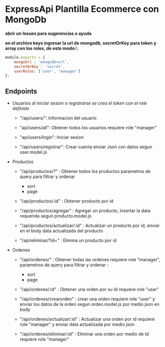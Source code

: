 # ExpressApi Plantilla Ecommerce con MongoDb

**abrir un Issues para sugerencias o ayuda**


**en el archivo keys ingresar la url de mongodb, secretOrKey para token y array con los roles, de este modo:**\

``` js
module.exports = {
    mongoUrl : 'mongodb+url',
    secretOrKey : 'secret',
    userRoles: ['user', 'manager']
};
```


## Endpoints
 - Usuarios *al iniciar sesion o registrarse se crea el token con el role definido*
   
   - "/api/users/": 
       Informacion del usuario
     
   - "api/users/all": 
       Obtener todos los usuarios requiere role "manager"
     
   - "api/users/login": 
       Iniciar sesion
     
   - "/api/users/registrar": 
       Crear cuenta
       enviar Json con datos segun user.model.js
     
 - Productos
   
   - "/api/productos/?" : Obtener todos los productos parametros de query para filtrar y ordenar
     
     - sort
     - page
       
   - "/api/productos/:id" : Obtener producto por id
     
   - "/api/productos/agregar" : Agregar un producto, insertar la data requerida segun producto.model.js
     
   - "/api/productos/actualizar/:id" : Actualizar un producto por id, enviar en el body data actualizada del producto
     
   - "/api/eliminar/?id=" : Elimina un producto por id
     
 - Ordenes
   - "/api/ordenes/" : Obtener todas las ordenes requiere role "manager", parametros de query para filtrar y ordenar :
     - sort
     - page
       
   - "/api/ordenes/:id" : Obtener una orden por su Id requiere role "user"
     
   - "/api/ordenes/crearorden" : crear una orden requiere role "user" y enviar los datos de la orden segun orden.model.js por medio json en body
     
   - "/api/ordenes/actualizar/:id" : Actualizar una orden por id requiere role "manager" y enviar data actualizada por medio json
     
   - "/api/ordenes/eliminar/:id" : Eliminar una orden por medio de Id requiere role "manager"
